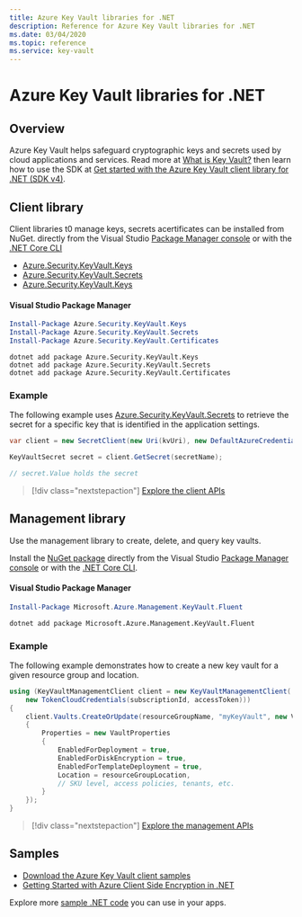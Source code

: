 ```yaml
---
title: Azure Key Vault libraries for .NET
description: Reference for Azure Key Vault libraries for .NET
ms.date: 03/04/2020
ms.topic: reference
ms.service: key-vault
---
```


# Azure Key Vault libraries for .NET

## Overview

Azure Key Vault helps safeguard cryptographic keys and secrets used by cloud applications and services.  Read more at [What is Key Vault?](/azure/key-vault/key-vault-whatis,) then learn how to use the SDK at [Get started with the Azure Key Vault client library for .NET (SDK v4)](/azure/key-vault/quick-create-net).

## Client library

Client libraries t0 manage keys, secrets acertificates can be installed from NuGet. directly from the Visual Studio [Package Manager console][PackageManager] or with the [.NET Core CLI][DotNetCLI]
- [Azure.Security.KeyVault.Keys](https://www.nuget.org/packages/Azure.Security.KeyVault.Keys/)
- [Azure.Security.KeyVault.Secrets](https://www.nuget.org/packages/Azure.Security.KeyVault.Secrets/)
- [Azure.Security.KeyVault.Keys](https://www.nuget.org/packages/Azure.Security.KeyVault.Certificates/)

#### Visual Studio Package Manager

```powershell
Install-Package Azure.Security.KeyVault.Keys
Install-Package Azure.Security.KeyVault.Secrets
Install-Package Azure.Security.KeyVault.Certificates
```

```dotnetcli
dotnet add package Azure.Security.KeyVault.Keys
dotnet add package Azure.Security.KeyVault.Secrets
dotnet add package Azure.Security.KeyVault.Certificates
```

### Example

The following example uses [Azure.Security.KeyVault.Secrets](https://www.nuget.org/packages/Azure.Security.KeyVault.Secrets/) to retrieve the secret for a specific key that is identified in the application settings.

```csharp
var client = new SecretClient(new Uri(kvUri), new DefaultAzureCredential());

KeyVaultSecret secret = client.GetSecret(secretName);

// secret.Value holds the secret
```

> [!div class="nextstepaction"]
> [Explore the client APIs](/dotnet/api/overview/azure/keyvault/client)

## Management library

Use the management library to create, delete, and query key vaults.

Install the [NuGet package](https://www.nuget.org/packages/Microsoft.Azure.Management.KeyVault.Fluent) directly from the Visual Studio [Package Manager console][PackageManager] or with the [.NET Core CLI][DotNetCLI].

#### Visual Studio Package Manager

```powershell
Install-Package Microsoft.Azure.Management.KeyVault.Fluent
```

```dotnetcli
dotnet add package Microsoft.Azure.Management.KeyVault.Fluent
```

### Example

The following example demonstrates how to create a new key vault for a given resource group and location.

```csharp
using (KeyVaultManagementClient client = new KeyVaultManagementClient(
    new TokenCloudCredentials(subscriptionId, accessToken)))
{
    client.Vaults.CreateOrUpdate(resourceGroupName, "myKeyVault", new VaultCreateOrUpdateParameters
    {
        Properties = new VaultProperties
        {
            EnabledForDeployment = true,
            EnabledForDiskEncryption = true,
            EnabledForTemplateDeployment = true,
            Location = resourceGroupLocation,
            // SKU level, access policies, tenants, etc.
        }
    });
}
```

> [!div class="nextstepaction"]
> [Explore the management APIs](/dotnet/api/overview/azure/keyvault/management)

## Samples

* [Download the Azure Key Vault client samples](https://www.microsoft.com/download/details.aspx?id=45343)
* [Getting Started with Azure Client Side Encryption in .NET](https://azure.microsoft.com/resources/samples/storage-dotnet-client-side-encryption/)


Explore more [sample .NET code](https://azure.microsoft.com/resources/samples/?platform=dotnet) you can use in your apps.

[PackageManager]: https://docs.microsoft.com/nuget/tools/package-manager-console
[DotNetCLI]: https://docs.microsoft.com/dotnet/core/tools/dotnet-add-package
